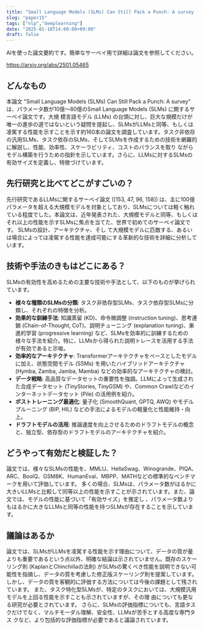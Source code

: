 ```yaml
---
title: "Small Language Models (SLMs) Can Still Pack a Punch: A survey (AI論文要約)"
slug: "paper15"
tags: ["nlp","deeplearning"]
date: "2025-01-18T14:00:00+09:00"
draft: false
---
```


AIを使った論文要約です。簡単なサーベイ用で詳細は論文を参照してください。

https://arxiv.org/abs/2501.05465

## どんなもの

本論文 "Small Language Models (SLMs) Can Still Pack a Punch: A survey" は、パラメータ数が10億～80億のSmall Language Models (SLMs) に関するサーベイ論文です。大規 模言語モデル (LLMs) の台頭に対し、巨大な規模だけが唯一の進歩の道ではないという疑問を提起し、SLMsがLLMsと同等、もしくは凌駕する性能を示すことを示す約160本の論文を調査しています。タスク非依存の汎用SLMs、タスク依存のSLMs、そしてSLMsを作成するための技術を網羅的に解説し、性能、効率性、スケーラビリティ、コストのバランスを取り ながらモデル構築を行うための指針を示しています。さらに、LLMsに対するSLMsの有効サイズを定義し、特徴づけています。


## 先行研究と比べてどこがすごいの？

先行研究であるLLMsに関するサーベイ論文 ([153, 47, 96, 158]) は、主に100億パラメータを超える大規模モデルを対象としており、SLMsについては軽く触れている程度でした。本論文は、近年発表された、大規模モデルと同等、もしくはそれ以上の性能を示すSLMsに焦点を当てた、世界で初めてのサーベイ論文です。  SLMsの設計、アーキテクチャ、そし て大規模モデルに匹敵する、あるいは場合によっては凌駕する性能を達成可能にする革新的な技術を詳細に分析しています。


## 技術や手法のきもはどこにある？

SLMsの有効性を高めるための主要な技術や手法として、以下のものが挙げられています。

* **様々な種類のSLMsの分類**: タスク非依存型SLMs、タスク依存型SLMsに分類し、それぞれの特徴を分析。
* **効果的な訓練手法**:  知識蒸留 (KD)、命令微調整 (instruction tuning)、思考連鎖 (Chain-of-Thought, CoT)、説明チューニング (explanation tuning)、漸進的学習 (progressive learning) など、SLMsを効率的に訓練するための様々な手法を紹介。特に、LLMsから得られた説明トレースを活用する手法が有効であると示唆。
* **効率的なアーキテクチャ**: Transformerアーキテクチャをベースとしたモデルに加え、状態空間モデル (SSMs) を用いたハイブリッドアーキテクチャ (Hymba, Zamba, Jamba, Mamba) などの効率的なアーキテクチャの検討。
* **データ戦略**: 高品質なデータセットの重要性を強調。LLMによって生成された合成データセット (TinyStories, TinyGSM) や、Common Crawlなどのインターネットデータセット (Pile) の活用例を紹介。
* **ポストトレーニング最適化**: 量子化 (SmoothQuant, GPTQ, AWQ) やモデルプルーニング (BIP, HIL) などの手法によるモデルの軽量化と性能維持・向上。
* **ドラフトモデルの活用**: 推論速度を向上させるためのドラフトモデルの概念と、独立型、依存型のドラフトモデルのアーキテクチャを紹介。


## どうやって有効だと検証した？

論文では、様々なSLMsの性能を、MMLU、HellaSwag、Winogrande、PIQA、ARC、BoolQ、GSM8K、HumanEval、MBPP、MATHなどの標準的なベンチマークを用いて評価しています。  多くの場合、SLMsは、パラメータ数がはるかに大きいLLMsと比較して同等以上の性能を示すことが示されています。また、論文では、モデルの性能に基づいて「有効サイズ」を推定し 、パラメータ数よりもはるかに大きなLLMsと同等の性能を持つSLMsが存在することを示しています。


## 議論はあるか

論文では、SLMsがLLMsを凌駕する性能を示す理由について、データの質が量よりも重要であるという点以外、明確な結論は示されていません。既存のスケーリング則 (KaplanとChinchillaの法則) がSLMsの驚くべき性能を説明できない可能性を指摘し、データの質を考慮した修正版スケーリング則を提案しています。しかし、データの質を客観的に評価する方法については今後の課題として残されています。  また、タスク特化型SLMsが、特定のタスクにおいては、大規模汎用モデルを上回る性能を示すことも示されていますが、その理 由についても更なる研究が必要とされています。  さらに、SLMsの評価指標についても、言語タスクだけでなく、マルチモーダル理解、安全性、LLMsが苦手とする高度な専門タス クなど、より包括的な評価指標が必要であると議論されています。
